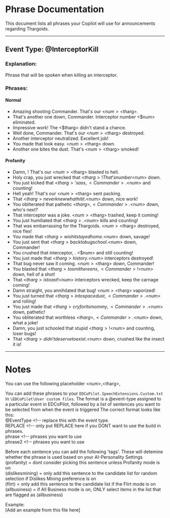 # Phrase Documentation

This document lists all phrases your Copilot will use for announcements regarding Thargoids.

---

## Event Type: @InterceptorKill

### Explanation:
Phrase that will be spoken when killing an interceptor.

### Phrases:

#### **Normal**
- Amazing shooting Commander. That's our <$num> <$tharg>.
- That's another one down, Commander. Interceptor number <$num> eliminated.
- Impressive work! The <$tharg> didn't stand a chance.
- Well done, Commander. That's our <$num> <$tharg> destroyed.
- Another interceptor neutralized. Excellent job!
- You made that look easy. <$num> <$tharg> down.
- Another one bites the dust. That's <$num> <$tharg> smoked!


#### **Profanity**
- Damn, <Commander>! That's our <$num> <$tharg> blasted to hell.
- Holy crap, you just wrecked that <$tharg>! That's number <$num> down.
- You just kicked that <$tharg>'s ass, <Commander>. <$num> and counting!
- Hell yeah! That's our <$num> <$tharg> sent packing.
- That <$tharg> never knew what hit it. <$num> down, nice work!
- You obliterated that pathetic <$tharg>, <Commander>. <$num> down, who's next?
- That interceptor was a joke. <$num> <$tharg> trashed, keep it coming!
- You just humiliated that <$tharg>. <$num> kills and counting!
- That was embarrassing for the Thargoids. <$num> <$tharg> destroyed, nice flex!
- You made that <$tharg> wish it stayed home. <$num> down, savage!
- You just sent that <$tharg> back to bug school. <$num> down, Commander!
- You crushed that interceptor, <Commander>. <$num> and still counting!
- You just made that <$tharg> history. <$num> interceptors destroyed!
- That bug never saw it coming. <$num> <$tharg> down, Commander!
- You blasted that <$tharg> to smithereens, <Commander>! <$num> down, hell of a shot!
- That <$tharg> is toast! <$num> interceptors wrecked, keep the carnage coming!
- Damn straight, you annihilated that bug! <$num> <$tharg> vaporized!
- You just turned that <$tharg> into space dust, <Commander>. <$num> and rolling!
- You just made that <$tharg> cry for its mommy, <Commander>. <$num> down, pathetic!
- You obliterated that worthless <$tharg>, <Commander>. <$num> down, what a joke!
- Damn, you just schooled that stupid <$tharg>! <$num> and counting, loser bugs!
- That <$tharg> didn't deserve to exist. <$num> down, crushed like the insect it is!

---


# Notes

You can use the following placeholder <$num>, <$tharg>, <sm> 

You can add these phrases to your `EDCoPilot.SpeechExtensions.Custom.txt` in `\EDCoPilot\User custom files`.
The format is a @event-type assigned to a particular event in EDCoPilot, followed by a list of sentences you want to be selected from when the event is triggered
The correct format looks like this:  
@EventType <!-- replace this with the event type.  
REPLACE <!-- only put REPLACE here if you DONT want to use the build in phrases.  
phrase <!-- phrases you want to use   
phrase2 <!-- phrases you want to use   

Before each sentence you can add the following 'tags'. These will detemine whether the phrase is used based on your AI-Personality Settings  
(profanity) = dont consider picking this sentence unless Profanity mode is on  
(dislikesmining) = only add this sentence to the candidate list for random selection if Dislikes Mining preference is on  
(flirt) = only add this sentence to the candidate list if the Flirt mode is on  
(allbusiness) = if All Business mode is on, ONLY select items in the list that are flagged as (allbusiness)  

Example:  
[Add an example from this file here]  
